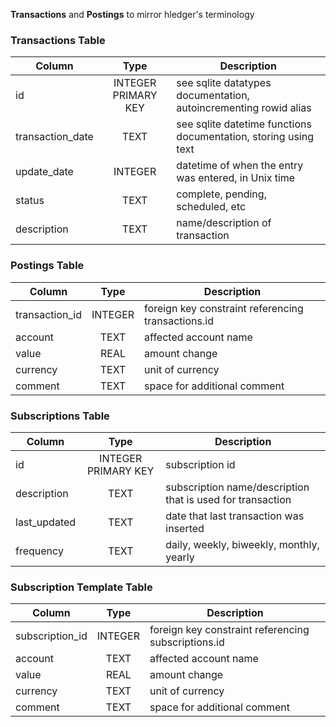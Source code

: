**Transactions** and **Postings** to mirror hledger's terminology

### Transactions Table
|Column|Type|Description|
|--|:-:|--|
|id|INTEGER PRIMARY KEY|see sqlite datatypes documentation, autoincrementing rowid alias|
|transaction_date|TEXT|see sqlite datetime functions documentation, storing using text|
|update_date|INTEGER|datetime of when the entry was entered, in Unix time|
|status|TEXT|complete, pending, scheduled, etc|
|description|TEXT|name/description of transaction|

### Postings Table
|Column|Type|Description|
|--|:-:|--|
|transaction_id|INTEGER|foreign key constraint referencing transactions.id|
|account|TEXT|affected account name|
|value|REAL|amount change|
|currency|TEXT|unit of currency|
|comment|TEXT|space for additional comment|

### Subscriptions Table
|Column|Type|Description|
|--|:-:|--|
|id|INTEGER PRIMARY KEY|subscription id|
|description|TEXT|subscription name/description that is used for transaction|
|last_updated|TEXT|date that last transaction was inserted|
|frequency|TEXT|daily, weekly, biweekly, monthly, yearly|

### Subscription Template Table
|Column|Type|Description|
|--|:-:|--|
|subscription_id|INTEGER|foreign key constraint referencing subscriptions.id|
|account|TEXT|affected account name|
|value|REAL|amount change|
|currency|TEXT|unit of currency|
|comment|TEXT|space for additional comment|

